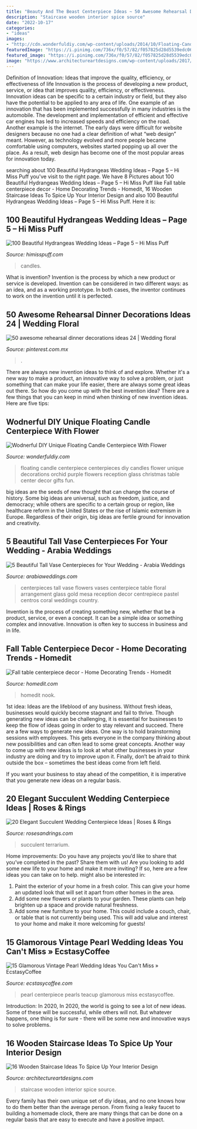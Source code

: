 ```yaml
---
title: "Beauty And The Beast Centerpiece Ideas ~ 50 Awesome Rehearsal Dinner Decorations Ideas 24"
description: "Staircase wooden interior spice source"
date: "2022-10-17"
categories:
- "ideas"
images:
- "http://cdn.wonderfuldiy.com/wp-content/uploads/2014/10/Floating-Candle-Centerpiece-With-Flower9.jpg"
featuredImage: "https://i.pinimg.com/736x/f0/57/82/f057825d28d5539edc0694a77cdf2da9.jpg"
featured_image: "https://i.pinimg.com/736x/f0/57/82/f057825d28d5539edc0694a77cdf2da9.jpg"
image: "https://www.architectureartdesigns.com/wp-content/uploads/2017/02/8-32-630x630.jpg"
---
```



Definition of Innovation: Ideas that improve the quality, efficiency, or effectiveness of life
Innovation is the process of developing a new product, service, or idea that improves quality, efficiency, or effectiveness. Innovation ideas can be specific to a certain industry or field, but they also have the potential to be applied to any area of life. 
One example of an innovation that has been implemented successfully in many industries is the automobile. The development and implementation of efficient and effective car engines has led to increased speeds and efficiency on the road. Another example is the internet. The early days were difficult for website designers because no one had a clear definition of what “web design” meant. However, as technology evolved and more people became comfortable using computers, websites started popping up all over the place. As a result, web design has become one of the most popular areas for innovation today.

	

		
searching about 100 Beautiful Hydrangeas Wedding Ideas – Page 5 – Hi Miss Puff you've visit to the right page. We have 8 Pictures about 100 Beautiful Hydrangeas Wedding Ideas – Page 5 – Hi Miss Puff like Fall table centerpiece decor - Home Decorating Trends - Homedit, 16 Wooden Staircase Ideas To Spice Up Your Interior Design and also 100 Beautiful Hydrangeas Wedding Ideas – Page 5 – Hi Miss Puff. Here it is:
		
    
## 100 Beautiful Hydrangeas Wedding Ideas – Page 5 – Hi Miss Puff

<img loading=lazy src="https://www.himisspuff.com/wp-content/uploads/2016/05/Hydrangea-and-tall-candles-wedding-centerpiece.jpg" onerror="this.onerror=null;this.src='https://tse1.mm.bing.net/th?id=OIP.zRwdo5mFmk5uVzCy9wpVfQHaLJ&amp;pid=15.1';" alt="100 Beautiful Hydrangeas Wedding Ideas – Page 5 – Hi Miss Puff">

_Source: himisspuff.com_

>candles. 

	

What is invention?
Invention is the process by which a new product or service is developed. Invention can be considered in two different ways: as an idea, and as a working prototype. In both cases, the inventor continues to work on the invention until it is perfected.

    
## 50 Awesome Rehearsal Dinner Decorations Ideas 24 | Wedding Floral

<img loading=lazy src="https://i.pinimg.com/736x/f0/57/82/f057825d28d5539edc0694a77cdf2da9.jpg" onerror="this.onerror=null;this.src='https://tse2.mm.bing.net/th?id=OIP.rZ45ME30XdGeQaNEV4h-4AAAAA&amp;pid=15.1';" alt="50 awesome rehearsal dinner decorations ideas 24 | Wedding floral">

_Source: pinterest.com.mx_

>. 

	

There are always new invention ideas to think of and explore. Whether it's a new way to make a product, an innovative way to solve a problem, or just something that can make your life easier, there are always some great ideas out there. So how do you come up with the best invention idea? There are a few things that you can keep in mind when thinking of new invention ideas. Here are five tips: 

    
## Wodnerful DIY Unique Floating Candle Centerpiece With Flower

<img loading=lazy src="http://cdn.wonderfuldiy.com/wp-content/uploads/2014/10/Floating-Candle-Centerpiece-With-Flower9.jpg" onerror="this.onerror=null;this.src='https://tse3.mm.bing.net/th?id=OIP.Ork8fww5x3gMSWgzxhf9CQHaJ4&amp;pid=15.1';" alt="Wodnerful DIY Unique Floating Candle Centerpiece With Flower">

_Source: wonderfuldiy.com_

>floating candle centerpiece centerpieces diy candles flower unique decorations orchid purple flowers reception glass christmas table center decor gifts fun. 

	

big ideas are the seeds of new thought that can change the course of history. Some big ideas are universal, such as freedom, justice, and democracy; while others are specific to a certain group or region, like healthcare reform in the United States or the rise of Islamic extremism in Europe. Regardless of their origin, big ideas are fertile ground for innovation and creativity.

    
## 5 Beautiful Tall Vase Centerpieces For Your Wedding - Arabia Weddings

<img loading=lazy src="http://www.arabiaweddings.com/sites/default/files/uploads/2014/07/26/flowers.jpg" onerror="this.onerror=null;this.src='https://tse2.mm.bing.net/th?id=OIP.Fr-C9qwQ04EpihZtgCDgfgHaLG&amp;pid=15.1';" alt="5 Beautiful Tall Vase Centerpieces for Your Wedding - Arabia Weddings">

_Source: arabiaweddings.com_

>centerpieces tall vase flowers vases centerpiece table floral arrangement glass gold mesa reception decor centrepiece pastel centros coral weddings country. 

	

Invention is the process of creating something new, whether that be a product, service, or even a concept. It can be a simple idea or something complex and innovative. Innovation is often key to success in business and in life.

    
## Fall Table Centerpiece Decor - Home Decorating Trends - Homedit

<img loading=lazy src="http://cdn.homedit.com/wp-content/uploads/2012/09/Fall-table-centerpiece-decor.jpg" onerror="this.onerror=null;this.src='https://tse2.mm.bing.net/th?id=OIP.HSPUAA8iB19kb3C_Op7tkwHaLC&amp;pid=15.1';" alt="Fall table centerpiece decor - Home Decorating Trends - Homedit">

_Source: homedit.com_

>homedit nook. 

	

1st idea:
Ideas are the lifeblood of any business. Without fresh ideas, businesses would quickly become stagnant and fail to thrive. Though generating new ideas can be challenging, it is essential for businesses to keep the flow of ideas going in order to stay relevant and succeed.
There are a few ways to generate new ideas. One way is to hold brainstorming sessions with employees. This gets everyone in the company thinking about new possibilities and can often lead to some great concepts. Another way to come up with new ideas is to look at what other businesses in your industry are doing and try to improve upon it. Finally, don’t be afraid to think outside the box – sometimes the best ideas come from left field.

If you want your business to stay ahead of the competition, it is imperative that you generate new ideas on a regular basis.

    
## 20 Elegant Succulent Wedding Centerpiece Ideas | Roses &amp; Rings

<img loading=lazy src="http://www.rosesandrings.com/wp-content/uploads/2018/01/Terrarium-and-succulent-wedding-centerpiece.jpg" onerror="this.onerror=null;this.src='https://tse2.mm.bing.net/th?id=OIP.JV4d66JBs8nT_eHuTUcE0QHaJ8&amp;pid=15.1';" alt="20 Elegant Succulent Wedding Centerpiece Ideas | Roses &amp; Rings">

_Source: rosesandrings.com_

>succulent terrarium. 

	

Home improvements: Do you have any projects you’d like to share that you’ve completed in the past? Share them with us!
Are you looking to add some new life to your home and make it more inviting? If so, here are a few ideas you can take on to help. might also be interested in: 
1. Paint the exterior of your home in a fresh color. This can give your home an updated look that will set it apart from other homes in the area. 
2. Add some new flowers or plants to your garden. These plants can help brighten up a space and provide natural freshness. 
3. Add some new furniture to your home. This could include a couch, chair, or table that is not currently being used. This will add value and interest to your home and make it more welcoming for guests!

    
## 15 Glamorous Vintage Pearl Wedding Ideas You Can&#039;t Miss » EcstasyCoffee

<img loading=lazy src="https://i1.wp.com/www.ecstasycoffee.com/wp-content/uploads/2016/11/vintage-teacup-and-pearls-wedding-centerpiece.jpg?resize=564%2C846" onerror="this.onerror=null;this.src='https://tse1.mm.bing.net/th?id=OIP.8Yfd9O_muYf5NBbhWr4r9AHaLH&amp;pid=15.1';" alt="15 Glamorous Vintage Pearl Wedding Ideas You Can&#039;t Miss » EcstasyCoffee">

_Source: ecstasycoffee.com_

>pearl centerpiece pearls teacup glamorous miss ecstasycoffee. 

	

Introduction: In 2020,
In 2020, the world is going to see a lot of new ideas. Some of these will be successful, while others will not. But whatever happens, one thing is for sure - there will be some new and innovative ways to solve problems.

    
## 16 Wooden Staircase Ideas To Spice Up Your Interior Design

<img loading=lazy src="https://www.architectureartdesigns.com/wp-content/uploads/2017/02/8-32-630x630.jpg" onerror="this.onerror=null;this.src='https://tse2.mm.bing.net/th?id=OIP.pq4nP97BBHL1nd00ofcCWQHaHa&amp;pid=15.1';" alt="16 Wooden Staircase Ideas To Spice Up Your Interior Design">

_Source: architectureartdesigns.com_

>staircase wooden interior spice source. 

	

Every family has their own unique set of diy ideas, and no one knows how to do them better than the average person. From fixing a leaky faucet to building a homemade clock, there are many things that can be done on a regular basis that are easy to execute and have a positive impact.

